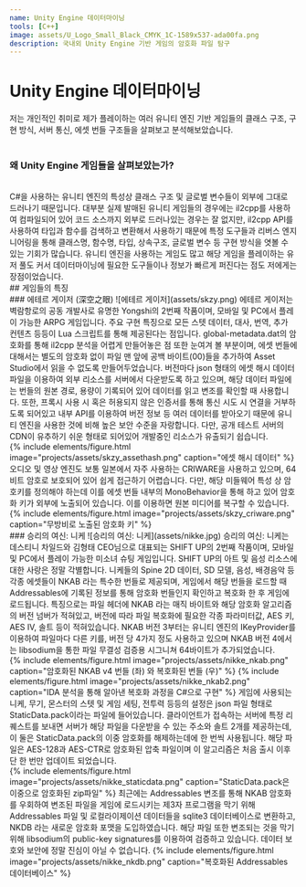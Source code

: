 ```yaml
---
name: Unity Engine 데이터마이닝
tools: [C++]
image: assets/U_Logo_Small_Black_CMYK_1C-1589x537-ada00fa.png
description: 국내외 Unity Engine 기반 게임의 암호화 파일 탐구
---
```


# Unity Engine 데이터마이닝

저는 개인적인 취미로 제가 플레이하는 여러 유니티 엔진 기반 게임들의 클래스 구조, 구현 방식, 서버 통신, 에셋 번들 구조들을 살펴보고 분석해보았습니다.<br>
<br>
### 왜 Unity Engine 게임들을 살펴보았는가?
<br>
C#을 사용하는 유니티 엔진의 특성상 클래스 구조 및 글로벌 변수들이 외부에 그대로 드러나기 때문입니다. 대부분 실제 발매된 유니티 게임들의 경우에는 il2cpp를 사용하여 컴파일되어 있어 코드 소스까지 외부로 드러나있는 경우는 잘 없지만, il2cpp API를 사용하여 타입과 함수를 검색하고 변환해서 사용하기 때문에 특정 도구들과 리버스 엔지니어링을 통해 클래스명, 함수명, 타입, 상속구조, 글로벌 변수 등 구현 방식을 엿볼 수 있는 기회가 많습니다. 유니티 엔진을 사용하는 게임도 많고 해당 게임을 플레이하는 유저 풀도 커서 데이터마이닝에 필요한 도구들이나 정보가 빠르게 퍼진다는 점도 저에게는 장점이었습니다.<br>
## 게임들의 특징
<br>
### 에테르 게이저 (深空之眼)
![에테르 게이저](assets/skzy.png)
에테르 게이저는 벽람항로의 공동 개발사로 유명한 Yongshi의 2번째 작품이며, 모바일 및 PC에서 플레이 가능한 ARPG 게임입니다. 주요 구현 특징으로 모든 스텟 데이터, 대사, 번역, 추가 컨텐츠 등등이 Lua 스크립트를 통해 제공된다는 점입니다. global-metadata.dat의 암호화를 통해 il2cpp 분석을 어렵게 만들어놓은 점 또한 눈여겨 볼 부분이며, 에셋 번들에 대해서는 별도의 암호화 없이 파일 맨 앞에 공백 바이트(00)들을 추가하여 Asset Studio에서 읽을 수 없도록 만들어두었습니다. 버전마다 json 형태의 에셋 해시 데이터 파일을 이용하여 외부 리소스를 서버에서 다운받도록 하고 있으며, 해당 데이터 파일에는 번들의 원본 경로, 용량이 기록되어 있어 데이터를 읽고 변조를 확인할 때 사용합니다. 또한, 프록시 사용 시 혹은 허용되지 않은 인증서를 통해 통신 시도 시 연결을 거부하도록 되어있고 내부 API를 이용하여 버전 정보 등 여러 데이터를 받아오기 때문에 유니티 엔진을 사용한 것에 비해 높은 보안 수준을 자랑합니다. 다만, 공개 테스트 서버의 CDN이 유추하기 쉬운 형태로 되어있어 개발중인 리소스가 유출되기 쉽습니다.<br>
{% include elements/figure.html image="projects/assets/skzy_assethash.png" caption="에셋 해시 데이터" %}
<br>
오디오 및 영상 엔진도 보통 일본에서 자주 사용하는 CRIWARE을 사용하고 있으며, 64비트 암호로 보호되어 있어 쉽게 접근하기 어렵습니다. 다만, 해당 미들웨어 특성 상 암호키를 정의해야 하는데 이를 에셋 번들 내부의 MonoBehavior을 통해 하고 있어 암호화 키가 외부에 노출되어 있습니다. 이를 이용하면 원본 미디어를 복구할 수 있습니다.<br>
{% include elements/figure.html image="projects/assets/skzy_criware.png" caption="무방비로 노출된 암호화 키" %}
<br>
### 승리의 여신: 니케
![승리의 여신: 니케](assets/nikke.jpg)
승리의 여신: 니케는 데스티니 차일드와 김형태 CEO님으로 대표되는 SHIFT UP의 2번째 작품이며, 모바일 및 PC에서 플레이 가능한 미소녀 슈팅 게임입니다. SHIFT UP의 아트 및 음성 리소스에 대한 사랑은 정말 각별합니다. 니케들의 Spine 2D 데이터, SD 모델, 음성, 배경음악 등 각종 에셋들이 NKAB 라는 특수한 번들로 제공되며, 게임에서 해당 번들을 로드할 때 Addressables에 기록된 정보를 통해 암호화 번들인지 확인하고 복호화 한 후 게임에 로드됩니다. 특징으로는 파일 헤더에 NKAB 라는 매직 바이트와 해당 암호화 알고리즘의 버전 넘버가 적혀있고, 버전에 따라 파일 복호화에 필요한 각종 파라미터값, AES 키, AES IV, 솔트 등이 적혀있습니다. NKAB 버전 3부터는 유니티 엔진의 IKeyProvider를 이용하여 파일마다 다른 키를, 버전 당 4가지 정도 사용하고 있으며 NKAB 버전 4에서는 libsodium을 통한 파일 무결성 검증용 시그니쳐 64바이트가 추가되었습니다.<br>
{% include elements/figure.html image="projects/assets/nikke_nkab.png" caption="암호화된 NKAB v4 번들 (좌) 와 복호화된 번들 (우)" %}
{% include elements/figure.html image="projects/assets/nikke_nkab2.png" caption="IDA 분석을 통해 알아낸 복호화 과정을 C#으로 구현" %}
게임에 사용되는 니케, 무기, 몬스터의 스텟 및 게임 세팅, 전투력 등등의 설정은 json 파일 형태로 StaticData.pack이라는 파일에 들어있습니다. 클라이언트가 접속하는 서버에 특정 리퀘스트를 보내면 서버가 해당 파일을 다운받을 수 있는 주소와 솔트 2개를 제공하는데, 이 둘은 StaticData.pack의 이중 암호화를 해제하는데에 한 번씩 사용됩니다. 해당 파일은 AES-128과 AES-CTR로 암호화된 압축 파일이며 이 알고리즘은 처음 출시 이후 단 한 번만 업데이트 되었습니다.<br>
{% include elements/figure.html image="projects/assets/nikke_staticdata.png" caption="StaticData.pack은 이중으로 암호화된 zip파일" %}
최근에는 Addressables 변조를 통해 NKAB 암호화를 우회하여 변조된 파일을 게임에 로드시키는 제3자 프로그램을 막기 위해 Addressables 파일 및 로컬라이제이션 데이터들을 sqlite3 데이터베이스로 변환하고, NKDB 라는 새로운 암호화 포맷을 도입하였습니다. 해당 파일 또한 변조되는 것을 막기 위해 libsodium의 public-key signatures를 이용하여 검증하고 있습니다. 데이터 보호와 보안에 정말 진심이 아닐 수 없습니다.
{% include elements/figure.html image="projects/assets/nikke_nkdb.png" caption="복호화된 Addressables 데이터베이스" %}